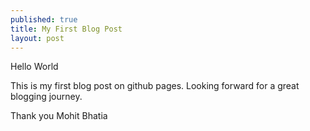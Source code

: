 ```yaml
---
published: true
title: My First Blog Post
layout: post
---
```

Hello World

This is my first blog post on github pages. Looking forward for a great blogging journey.

Thank you
Mohit Bhatia

